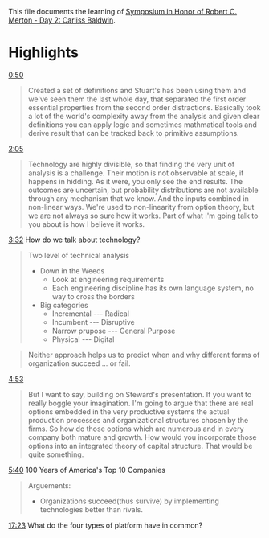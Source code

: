 This file documents the learning of [Symposium in Honor of Robert C. Merton - Day 2: Carliss Baldwin](https://www.youtube.com/watch?v=e0Oh-0AZ7Vo).

# Highlights

[0:50](https://www.youtube.com/watch?v=e0Oh-0AZ7Vo&t=50s)

> Created a set of definitions and Stuart's has been using them and we've seen them the last whole day, that separated the first order essential properties from the second order distractions. 
> Basically took a lot of the world's complexity away from the analysis and given clear definitions you can apply logic and sometimes mathmatical tools and derive result that can be tracked back to primitive assumptions.

[2:05](https://youtu.be/e0Oh-0AZ7Vo?t=125)

> Technology are highly divisible, so that finding the very unit of analysis is a challenge. Their motion is not observable at scale, it happens in hidding. 
> As it were, you only see the end results.
> The outcomes are uncertain, but probability distributions are not available through any mechanism that we know.
> And the inputs combined in non-linear ways. We're used to non-linearity from option theory, but we are not always so sure how it works.
> Part of what I'm going talk to you about is how I believe it works.


[3:32](https://www.youtube.com/watch?v=e0Oh-0AZ7Vo&t=212s) How do we talk about technology?

> Two level of technical analysis
> - Down in  the Weeds
>     - Look at engineering requirements
>     - Each engineering discipline has its own language system, no way to cross the borders
> - Big categories
>     - Incremental --- Radical
>     - Incumbent --- Disruptive
>     - Narrow prupose --- General Purpose
>     - Physical --- Digital

> Neither approach helps us to predict when and why different forms of organization succeed ... or fail.

[4:53](https://youtu.be/e0Oh-0AZ7Vo?t=293) 

> But I want to say, building on Steward's presentation. If you want to really boggle your imagination. I'm going to argue that there are real options embedded in the very productive systems the actual production processes and organizational structures chosen by the firms. 
> So how do those options which are numerous and in every company both mature and growth. How would you incorporate those options into an integrated theory of capital structure. That would be quite something.


[5:40](https://youtu.be/e0Oh-0AZ7Vo?t=340) 100 Years of America's Top 10 Companies

> Arguements:
> - Organizations succeed(thus survive) by implementing technologies better than rivals.


[17:23](https://youtu.be/e0Oh-0AZ7Vo?t=1045) What do the four types of platform have in common?

